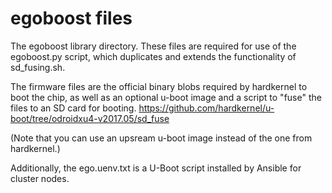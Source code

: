 # egoboost files

The egoboost library directory.
These files are required for use of the egoboost.py script,
which duplicates and extends the functionality of sd_fusing.sh.

The firmware files are the official binary blobs required by hardkernel to boot the chip,
as well as an optional u-boot image and a script to "fuse" the files to an SD card for booting.
<https://github.com/hardkernel/u-boot/tree/odroidxu4-v2017.05/sd_fuse>

(Note that you can use an upsream u-boot image instead of the one from hardkernel.)

Additionally, the ego.uenv.txt is a U-Boot script installed by Ansible for cluster nodes.
